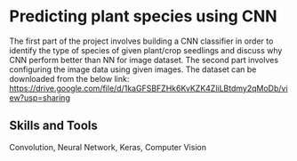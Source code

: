 # Predicting plant species using CNN

The first part of the project involves building a CNN classifier in order to identify the type of species of given plant/crop seedlings and discuss why CNN perform better than NN for image dataset. The second part involves configuring the image data using given images. The dataset can be downloaded from the below link:
https://drive.google.com/file/d/1kaGFSBFZHk6KvKZK4ZliLBtdmy2qMoDb/view?usp=sharing

## Skills and Tools

Convolution, Neural Network, Keras, Computer Vision
